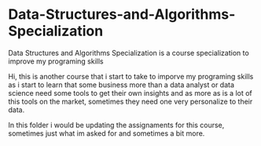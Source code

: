 # Data-Structures-and-Algorithms-Specialization
Data Structures and Algorithms Specialization is a course specialization to improve my programing skills

Hi, this is another course that i start to take to imporve my programing skills as i start to learn that some business more than a data analyst or data science need some tools to get their own insights and as more as is a lot of this tools on the market, sometimes they need one very personalize to their data.

In this folder i would be updating the assignaments for this course, sometimes just what im asked for and sometimes a bit more.
